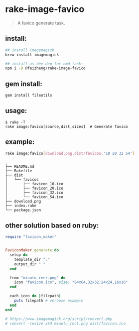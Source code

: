 # rake-image-favico
> A favico generate task.

## install:
```bash
## install imagemagick
brew install imagemagick

## install as dev-dep for cmd task:
npm i -D @feizheng/rake-image-favico
```

## gem install:
```bash
gem install fileutils
```

## usage:
~~~
$ rake -T
rake image:favico[source,dist,sizes]  # Generate favico
~~~

## example:
```bash
rake image:favico[download.png,dist/favicos,'10 20 32 54']
```
~~~
.
├── README.md
├── Rakefile
├── dist
│   └── favicos
│       ├── favicon_10.ico
│       ├── favicon_20.ico
│       ├── favicon_32.ico
│       └── favicon_54.ico
├── download.png
├── index.rake
└── package.json
~~~


## other solution based on ruby:
```rb
require "favicon_maker"


FaviconMaker.generate do
  setup do
    template_dir "."
    output_dir "."
  end

  from "miaotu_rect.png" do
    icon "favicon.ico", size: "64x64,32x32,24x24,16x16"
  end

  each_icon do |filepath|
    puts filepath # verbose example
  end
end

# https://www.imagemagick.org/script/convert.php
# convert -resize x64 miaotu_rect.png dist/favicon.ico
```